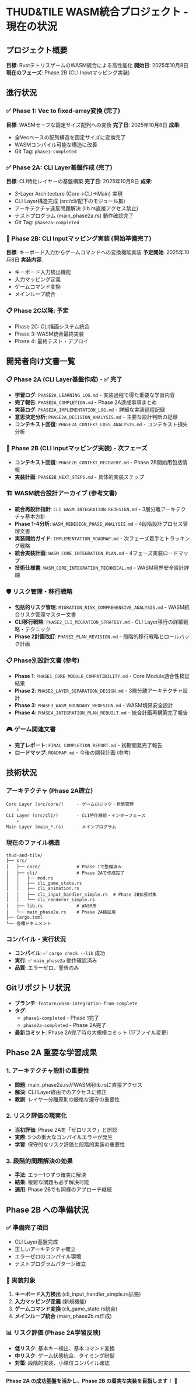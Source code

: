 # THUD&TILE WASM統合プロジェクト - 現在の状況

## プロジェクト概要
**目標**: RustテトリスゲームのWASM統合による高性能化
**開始日**: 2025年10月8日
**現在のフェーズ**: Phase 2B (CLI Inputマッピング実装)

## 進行状況

### ✅ Phase 1: Vec to fixed-array変換 (完了)
**目標**: WASMセーフな固定サイズ配列への変換
**完了日**: 2025年10月8日
**成果**: 
- 全Vecベースの配列構造を固定サイズに変換完了
- WASMコンパイル可能な構造に改善
- Git Tag: `phase1-completed`

### ✅ Phase 2A: CLI Layer基盤作成 (完了)
**目標**: CLI特化レイヤーの基盤構築
**完了日**: 2025年10月8日
**成果**:
- 3-Layer Architecture (Core→CLI→Main) 実現
- CLI Layer構造完成 (src/cli/配下のモジュール群)
- アーキテクチャ違反問題解決 (lib.rs直接アクセス禁止)
- テストプログラム (main_phase2a.rs) 動作確認完了
- Git Tag: `phase2a-completed`

### 🎯 Phase 2B: CLI Inputマッピング実装 (開始準備完了)
**目標**: キーボード入力からゲームコマンドへの変換機能実装
**予定開始**: 2025年10月8日
**実装内容**:
- キーボード入力検出機能
- 入力マッピング定義
- ゲームコマンド変換
- メインループ統合

### 📋 Phase 2C以降: 予定
- Phase 2C: CLI描画システム統合
- Phase 3: WASM統合最終実装
- Phase 4: 最終テスト・デプロイ

## 開発者向け文書一覧

### 📋 Phase 2A (CLI Layer基盤作成) - ✅ 完了
- **学習ログ**: `PHASE2A_LEARNING_LOG.md` - 実装過程で得た重要な学習内容
- **完了報告**: `PHASE2A_COMPLETION.md` - Phase 2A達成事項まとめ
- **実装ログ**: `PHASE2A_IMPLEMENTATION_LOG.md` - 詳細な実装過程記録
- **意思決定分析**: `PHASE2A_DECISION_ANALYSIS.md` - 主要な設計判断の記録
- **コンテキスト回復**: `PHASE2A_CONTEXT_LOSS_ANALYSIS.md` - コンテキスト損失分析

### 🎯 Phase 2B (CLI Inputマッピング実装) - 次フェーズ
- **コンテキスト回復**: `PHASE2B_CONTEXT_RECOVERY.md` - Phase 2B開始用包括情報
- **実装計画**: `PHASE2B_NEXT_STEPS.md` - 具体的実装ステップ

### 🏗️ WASM統合設計アーカイブ (参考文書)
- **統合再設計指針**: `CLI_WASM_INTEGRATION_REDESIGN.md` - 3層分離アーキテクチャ基本方針
- **Phase 1-4分析**: `WASM_REDESIGN_PHASE_ANALYSIS.md` - 4段階設計プロセス管理文書
- **実装開始ガイド**: `IMPLEMENTATION_ROADMAP.md` - 次フェーズ着手とトラッキング戦略
- **統合実装計画**: `WASM_CORE_INTEGRATION_PLAN.md` - 4フェーズ実装ロードマップ
- **技術仕様書**: `WASM_CORE_INTEGRATION_TECHNICAL.md` - WASM境界安全設計詳細

### 🛡️ リスク管理・移行戦略
- **包括的リスク管理**: `MIGRATION_RISK_COMPREHENSIVE_ANALYSIS.md` - WASM統合リスク管理マスター文書
- **CLI移行戦略**: `PHASE2_CLI_MIGRATION_STRATEGY.md` - CLI Layer移行の詳細戦略・テクニック
- **Phase 2計画改訂**: `PHASE2_PLAN_REVISION.md` - 段階的移行戦略とロールバック計画

### 📋 Phase別設計文書 (参考)
- **Phase 1**: `PHASE1_CORE_MODULE_COMPATIBILITY.md` - Core Module適合性検証結果
- **Phase 2**: `PHASE2_LAYER_SEPARATION_DESIGN.md` - 3層分離アーキテクチャ設計
- **Phase 3**: `PHASE3_WASM_BOUNDARY_REDESIGN.md` - WASM境界安全設計
- **Phase 4**: `PHASE4_INTEGRATION_PLAN_REBUILT.md` - 統合計画再構築完了報告

### 🎮 ゲーム関連文書
- **完了レポート**: `FINAL_COMPLETION_REPORT.md` - 初期開発完了報告
- **ロードマップ**: `ROADMAP.md` - 今後の開発計画 (参考)

## 技術状況

### アーキテクチャ (Phase 2A確立)
```
Core Layer (src/core/)     - ゲームロジック・状態管理
    ↓
CLI Layer (src/cli/)       - CLI特化機能・インターフェース  
    ↓
Main Layer (main_*.rs)     - メインプログラム
```

### 現在のファイル構造
```
thud-and-tile/
├── src/
│   ├── core/              # Phase 1で整備済み
│   ├── cli/               # Phase 2Aで作成完了
│   │   ├── mod.rs
│   │   ├── cli_game_state.rs
│   │   ├── cli_animation.rs
│   │   ├── cli_input_handler_simple.rs  # Phase 2B拡張対象
│   │   └── cli_renderer_simple.rs
│   ├── lib.rs             # WASM用
│   └── main_phase2a.rs    # Phase 2A検証用
├── Cargo.toml
└── 各種ドキュメント
```

### コンパイル・実行状況
- **コンパイル**: ✅ `cargo check --lib` 成功
- **実行**: ✅ `main_phase2a` 動作確認済み
- **品質**: エラーゼロ、警告のみ

## Gitリポジトリ状況
- **ブランチ**: `feature/wasm-integration-from-complete`
- **タグ**: 
  - `phase1-completed` - Phase 1完了
  - `phase2a-completed` - Phase 2A完了
- **最新コミット**: Phase 2A完了時の大規模コミット (17ファイル変更)

## Phase 2A 重要な学習成果

### 1. アーキテクチャ設計の重要性
- **問題**: main_phase2a.rsがWASM用lib.rsに直接アクセス
- **解決**: CLI Layer経由でのアクセスに修正
- **教訓**: レイヤー分離原則の厳格な遵守の重要性

### 2. リスク評価の現実化
- **当初評価**: Phase 2Aを「ゼロリスク」と誤認
- **実際**: 5つの重大なコンパイルエラーが発生
- **学習**: 保守的なリスク評価と段階的実装の重要性

### 3. 段階的問題解決の効果
- **手法**: エラー1つずつ確実に解決
- **結果**: 複雑な問題も必ず解決可能
- **適用**: Phase 2Bでも同様のアプローチ継続

## Phase 2B への準備状況

### ✅ 準備完了項目
- CLI Layer基盤完成
- 正しいアーキテクチャ確立
- エラーゼロのコンパイル環境
- テストプログラムパターン確立

### 🎯 実装対象
1. **キーボード入力検出** (cli_input_handler_simple.rs拡張)
2. **入力マッピング定義** (新規機能)
3. **ゲームコマンド変換** (cli_game_state.rs統合)
4. **メインループ統合** (main_phase2b.rs作成)

### 📊 リスク評価 (Phase 2A学習反映)
- **低リスク**: 基本キー検出、基本コマンド変換
- **中リスク**: ゲーム状態統合、タイミング制御
- **対策**: 段階的実装、小単位コンパイル確認

---

**Phase 2A の成功基盤を活かし、Phase 2B の着実な実装を目指します！** 🚀
